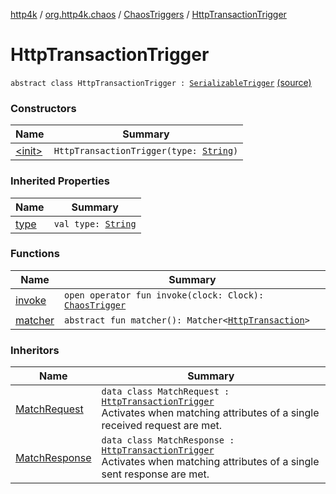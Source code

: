 [http4k](../../../index.md) / [org.http4k.chaos](../../index.md) / [ChaosTriggers](../index.md) / [HttpTransactionTrigger](./index.md)

# HttpTransactionTrigger

`abstract class HttpTransactionTrigger : `[`SerializableTrigger`](../../-serializable-trigger/index.md) [(source)](https://github.com/http4k/http4k/blob/master/http4k-testing-chaos/src/main/kotlin/org/http4k/chaos/ChaosTriggers.kt#L68)

### Constructors

| Name | Summary |
|---|---|
| [&lt;init&gt;](-init-.md) | `HttpTransactionTrigger(type: `[`String`](https://kotlinlang.org/api/latest/jvm/stdlib/kotlin/-string/index.html)`)` |

### Inherited Properties

| Name | Summary |
|---|---|
| [type](../../-serializable-trigger/type.md) | `val type: `[`String`](https://kotlinlang.org/api/latest/jvm/stdlib/kotlin/-string/index.html) |

### Functions

| Name | Summary |
|---|---|
| [invoke](invoke.md) | `open operator fun invoke(clock: Clock): `[`ChaosTrigger`](../../-chaos-trigger.md) |
| [matcher](matcher.md) | `abstract fun matcher(): Matcher<`[`HttpTransaction`](../../../org.http4k.core/-http-transaction/index.md)`>` |

### Inheritors

| Name | Summary |
|---|---|
| [MatchRequest](../-match-request/index.md) | `data class MatchRequest : `[`HttpTransactionTrigger`](./index.md)<br>Activates when matching attributes of a single received request are met. |
| [MatchResponse](../-match-response/index.md) | `data class MatchResponse : `[`HttpTransactionTrigger`](./index.md)<br>Activates when matching attributes of a single sent response are met. |
